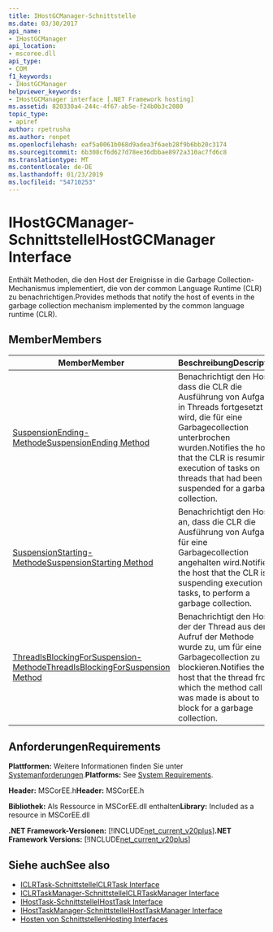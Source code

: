 ```yaml
---
title: IHostGCManager-Schnittstelle
ms.date: 03/30/2017
api_name:
- IHostGCManager
api_location:
- mscoree.dll
api_type:
- COM
f1_keywords:
- IHostGCManager
helpviewer_keywords:
- IHostGCManager interface [.NET Framework hosting]
ms.assetid: 820330a4-244c-4f67-ab5e-f24b0b3c2080
topic_type:
- apiref
author: rpetrusha
ms.author: ronpet
ms.openlocfilehash: eaf5a0061b068d9adea3f6aeb28f9b6bb20c3174
ms.sourcegitcommit: 6b308cf6d627d78ee36dbbae8972a310ac7fd6c8
ms.translationtype: MT
ms.contentlocale: de-DE
ms.lasthandoff: 01/23/2019
ms.locfileid: "54710253"
---
```

# <a name="ihostgcmanager-interface"></a><span data-ttu-id="8cade-102">IHostGCManager-Schnittstelle</span><span class="sxs-lookup"><span data-stu-id="8cade-102">IHostGCManager Interface</span></span>
<span data-ttu-id="8cade-103">Enthält Methoden, die den Host der Ereignisse in die Garbage Collection-Mechanismus implementiert, die von der common Language Runtime (CLR) zu benachrichtigen.</span><span class="sxs-lookup"><span data-stu-id="8cade-103">Provides methods that notify the host of events in the garbage collection mechanism implemented by the common language runtime (CLR).</span></span>  
  
## <a name="members"></a><span data-ttu-id="8cade-104">Member</span><span class="sxs-lookup"><span data-stu-id="8cade-104">Members</span></span>  
  
|<span data-ttu-id="8cade-105">Member</span><span class="sxs-lookup"><span data-stu-id="8cade-105">Member</span></span>|<span data-ttu-id="8cade-106">Beschreibung</span><span class="sxs-lookup"><span data-stu-id="8cade-106">Description</span></span>|  
|------------|-----------------|  
|[<span data-ttu-id="8cade-107">SuspensionEnding-Methode</span><span class="sxs-lookup"><span data-stu-id="8cade-107">SuspensionEnding Method</span></span>](../../../../docs/framework/unmanaged-api/hosting/ihostgcmanager-suspensionending-method.md)|<span data-ttu-id="8cade-108">Benachrichtigt den Host, dass die CLR die Ausführung von Aufgaben in Threads fortgesetzt wird, die für eine Garbagecollection unterbrochen wurden.</span><span class="sxs-lookup"><span data-stu-id="8cade-108">Notifies the host that the CLR is resuming execution of tasks on threads that had been suspended for a garbage collection.</span></span>|  
|[<span data-ttu-id="8cade-109">SuspensionStarting-Methode</span><span class="sxs-lookup"><span data-stu-id="8cade-109">SuspensionStarting Method</span></span>](../../../../docs/framework/unmanaged-api/hosting/ihostgcmanager-suspensionstarting-method.md)|<span data-ttu-id="8cade-110">Benachrichtigt den Host an, dass die CLR die Ausführung von Aufgaben für eine Garbagecollection angehalten wird.</span><span class="sxs-lookup"><span data-stu-id="8cade-110">Notifies the host that the CLR is suspending execution of tasks, to perform a garbage collection.</span></span>|  
|[<span data-ttu-id="8cade-111">ThreadIsBlockingForSuspension-Methode</span><span class="sxs-lookup"><span data-stu-id="8cade-111">ThreadIsBlockingForSuspension Method</span></span>](../../../../docs/framework/unmanaged-api/hosting/ihostgcmanager-threadisblockingforsuspension-method.md)|<span data-ttu-id="8cade-112">Benachrichtigt den Host, der der Thread aus dem Aufruf der Methode wurde zu, um für eine Garbagecollection zu blockieren.</span><span class="sxs-lookup"><span data-stu-id="8cade-112">Notifies the host that the thread from which the method call was made is about to block for a garbage collection.</span></span>|  
  
## <a name="requirements"></a><span data-ttu-id="8cade-113">Anforderungen</span><span class="sxs-lookup"><span data-stu-id="8cade-113">Requirements</span></span>  
 <span data-ttu-id="8cade-114">**Plattformen:** Weitere Informationen finden Sie unter [Systemanforderungen](../../../../docs/framework/get-started/system-requirements.md).</span><span class="sxs-lookup"><span data-stu-id="8cade-114">**Platforms:** See [System Requirements](../../../../docs/framework/get-started/system-requirements.md).</span></span>  
  
 <span data-ttu-id="8cade-115">**Header:** MSCorEE.h</span><span class="sxs-lookup"><span data-stu-id="8cade-115">**Header:** MSCorEE.h</span></span>  
  
 <span data-ttu-id="8cade-116">**Bibliothek:** Als Ressource in MSCorEE.dll enthalten</span><span class="sxs-lookup"><span data-stu-id="8cade-116">**Library:** Included as a resource in MSCorEE.dll</span></span>  
  
 <span data-ttu-id="8cade-117">**.NET Framework-Versionen:** [!INCLUDE[net_current_v20plus](../../../../includes/net-current-v20plus-md.md)]</span><span class="sxs-lookup"><span data-stu-id="8cade-117">**.NET Framework Versions:** [!INCLUDE[net_current_v20plus](../../../../includes/net-current-v20plus-md.md)]</span></span>  
  
## <a name="see-also"></a><span data-ttu-id="8cade-118">Siehe auch</span><span class="sxs-lookup"><span data-stu-id="8cade-118">See also</span></span>
- [<span data-ttu-id="8cade-119">ICLRTask-Schnittstelle</span><span class="sxs-lookup"><span data-stu-id="8cade-119">ICLRTask Interface</span></span>](../../../../docs/framework/unmanaged-api/hosting/iclrtask-interface.md)
- [<span data-ttu-id="8cade-120">ICLRTaskManager-Schnittstelle</span><span class="sxs-lookup"><span data-stu-id="8cade-120">ICLRTaskManager Interface</span></span>](../../../../docs/framework/unmanaged-api/hosting/iclrtaskmanager-interface.md)
- [<span data-ttu-id="8cade-121">IHostTask-Schnittstelle</span><span class="sxs-lookup"><span data-stu-id="8cade-121">IHostTask Interface</span></span>](../../../../docs/framework/unmanaged-api/hosting/ihosttask-interface.md)
- [<span data-ttu-id="8cade-122">IHostTaskManager-Schnittstelle</span><span class="sxs-lookup"><span data-stu-id="8cade-122">IHostTaskManager Interface</span></span>](../../../../docs/framework/unmanaged-api/hosting/ihosttaskmanager-interface.md)
- [<span data-ttu-id="8cade-123">Hosten von Schnittstellen</span><span class="sxs-lookup"><span data-stu-id="8cade-123">Hosting Interfaces</span></span>](../../../../docs/framework/unmanaged-api/hosting/hosting-interfaces.md)
